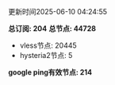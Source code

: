 更新时间2025-06-10 04:24:55

**总订阅: 204**
**总节点: 44728**
- vless节点: 20445
- hysteria2节点: 5

**google ping有效节点: 214**

